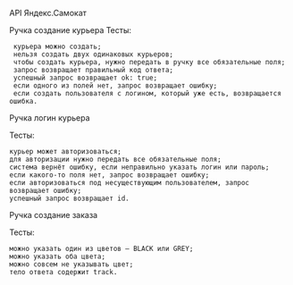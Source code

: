 API Яндекс.Самокат

Ручка создание курьера
Тесты:

     курьера можно создать;
     нельзя создать двух одинаковых курьеров;
     чтобы создать курьера, нужно передать в ручку все обязательные поля;
     запрос возвращает правильный код ответа;
     успешный запрос возвращает ok: true;
     если одного из полей нет, запрос возвращает ошибку;
     если создать пользователя с логином, который уже есть, возвращается ошибка.

Ручка логин курьера

Тесты:

    курьер может авторизоваться;
    для авторизации нужно передать все обязательные поля;
    система вернёт ошибку, если неправильно указать логин или пароль;
    если какого-то поля нет, запрос возвращает ошибку;
    если авторизоваться под несуществующим пользователем, запрос возвращает ошибку;
    успешный запрос возвращает id.

Ручка создание заказа

Тесты:

    можно указать один из цветов — BLACK или GREY;
    можно указать оба цвета;
    можно совсем не указывать цвет;
    тело ответа содержит track.
